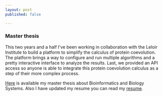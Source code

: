 ```yaml
---
layout: post
published: false

---
```


### Master thesis

This two years and a half I've been working in collaboration with the Leloir Institute to build a platform to simplify the calculus of protein coevolution. The platform brings a way to configure and run multiple algorithms and a pretty interactive interface to analyze the results. Last, we provided an API access so anyone is able to integrate this protein coevolution calculus as a step of their more complex process.

[Here](http://ecolell.github.io/assets/docs/masterthesis/thesis.pdf) is available my master thesis about Bioinformatics and Biology Systems. Also I have updated my resume you can read my [resume](http://ecolell.github.io/assets/docs/cv/model2/cv2.en.pdf).
